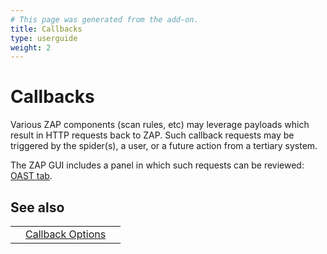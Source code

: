 ```yaml
---
# This page was generated from the add-on.
title: Callbacks
type: userguide
weight: 2
---
```


# Callbacks

Various ZAP components (scan rules, etc) may leverage payloads which result in HTTP requests back to ZAP.
Such callback requests may be triggered by the spider(s), a user, or a future action from a tertiary system.

The ZAP GUI includes a panel in which such requests can be reviewed: [OAST tab](/docs/desktop/addons/oast-support/tab/).

## See also

|     |                                                                                   |     |
| --- | --------------------------------------------------------------------------------- | --- |
|     | [Callback Options](/docs/desktop/addons/oast-support/services/callbacks/options/) |     |
